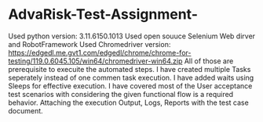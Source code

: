 # AdvaRisk-Test-Assignment-
Used python version: 3.11.6150.1013
Used open souuce Selenium Web dirver and RobotFramework
Used Chromedriver version: https://edgedl.me.gvt1.com/edgedl/chrome/chrome-for-testing/119.0.6045.105/win64/chromedriver-win64.zip
All of those are prerequisite to execuite the automated steps.
I have created multiple Tasks seperately instead of one commen task execution. 
I have added waits using Sleeps for effective execution.
I have covered most of the User acceptance test scenarios with considering the given functional flow is a required behavior. 
Attaching the execution Output, Logs, Reports with the test case document.
